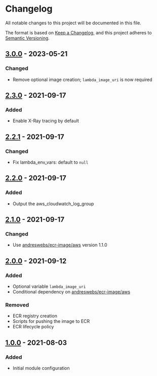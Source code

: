 # Changelog

All notable changes to this project will be documented in this file.

The format is based on [Keep a Changelog](https://keepachangelog.com/en/1.0.0/),
and this project adheres to [Semantic Versioning](https://semver.org/spec/v2.0.0.html).

## [3.0.0] - 2023-05-21

### Changed
- Remove optional image creation; `lambda_image_uri` is now required

## [2.3.0] - 2021-09-17

### Added
- Enable X-Ray tracing by default

## [2.2.1] - 2021-09-17

### Changed
- Fix lambda_env_vars: default to `null`

## [2.2.0] - 2021-09-17

### Added
- Output the aws_cloudwatch_log_group

## [2.1.0] - 2021-09-17

### Changed
- Use [andreswebs/ecr-image/aws](https://registry.terraform.io/modules/andreswebs/ecr-image/aws/latest) version 1.1.0

## [2.0.0] - 2021-09-12

### Added
- Optional variable `lambda_image_uri`
- Conditional dependency on [andreswebs/ecr-image/aws](https://registry.terraform.io/modules/andreswebs/ecr-image/aws/latest)

### Removed
- ECR registry creation
- Scripts for pushing the image to ECR
- ECR lifecycle policy

## [1.0.0] - 2021-08-03

### Added
- Initial module configuration

[3.0.0]: https://github.com/andreswebs/terraform-aws-lambda-container/compare/2.3.0...3.0.0

[2.3.0]: https://github.com/andreswebs/terraform-aws-lambda-container/compare/2.2.1...2.3.0

[2.2.1]: https://github.com/andreswebs/terraform-aws-lambda-container/compare/2.2.0...2.2.1

[2.2.0]: https://github.com/andreswebs/terraform-aws-lambda-container/compare/2.1.0...2.2.0

[2.1.0]: https://github.com/andreswebs/terraform-aws-lambda-container/compare/1.0.0...2.1.0

[2.0.0]: https://github.com/andreswebs/terraform-aws-lambda-container/compare/1.0.0...2.0.0

[1.0.0]: "#"

